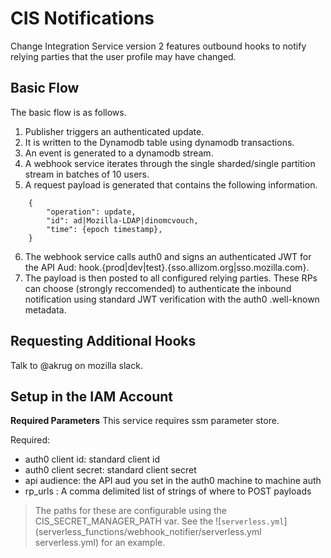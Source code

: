# CIS Notifications

Change Integration Service version 2 features outbound hooks to notify relying parties that the user
profile may have changed.

## Basic Flow 

The basic flow is as follows.

1. Publisher triggers an authenticated update.
2. It is written to the Dynamodb table using dynamodb transactions. 
3. An event is generated to a dynamodb stream.
4. A webhook service iterates through the single sharded/single partition stream in batches of 10 users.
5. A request payload is generated that contains the following information.
```
    {
        "operation": update,
        "id": ad|Mozilla-LDAP|dinomcvouch,
        "time": {epoch timestamp},
    }
```
6.  The webhook service calls auth0 and signs an authenticated JWT for the API Aud: hook.{prod|dev|test}.{sso.allizom.org|sso.mozilla.com}.
7.  The payload is then posted to all configured relying parties.  These RPs can choose (strongly reccomended) to authenticate the inbound notification using standard JWT verification with the auth0 .well-known metadata.

## Requesting Additional Hooks 

Talk to @akrug on mozilla slack.

## Setup in the IAM Account

__Required Parameters__
This service requires ssm parameter store.

Required: 

* auth0 client id: standard client id
* auth0 client secret: standard client secret
* api audience: the API aud you set in the auth0 machine to machine auth
* rp_urls : A comma delimited list of strings of where to POST payloads

> The paths for these are configurable using the CIS_SECRET_MANAGER_PATH var.  See the ![`serverless.yml`](serverless_functions/webhook_notifier/serverless.yml serverless.yml) for an example.